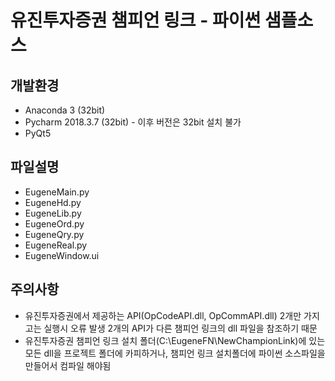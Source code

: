 # 유진투자증권 챔피언 링크 - 파이썬 샘플소스

## 개발환경
* Anaconda 3 (32bit)
* Pycharm 2018.3.7 (32bit) - 이후 버전은 32bit 설치 불가
* PyQt5

## 파일설명
* EugeneMain.py
* EugeneHd.py
* EugeneLib.py
* EugeneOrd.py
* EugeneQry.py
* EugeneReal.py
* EugeneWindow.ui

## 주의사항
* 유진투자증권에서 제공하는 API(OpCodeAPI.dll, OpCommAPI.dll) 2개만 가지고는 실행시 오류 발생
  2개의 API가 다른 챔피언 링크의 dll 파일을 참조하기 때문
* 유진투자증권 챔피언 링크 설치 폴더(C:\EugeneFN\NewChampionLink)에 있는 모든 dll을 프로젝트 폴더에 카피하거나,
  챔피언 링크 설치폴더에 파이썬 소스파일을 만들어서 컴파일 해야됨

